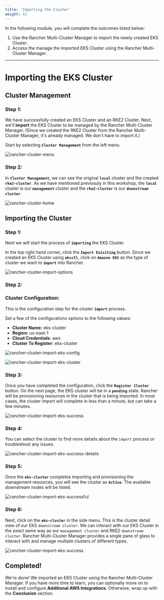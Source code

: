 ```yaml
---
title: 'Importing the Cluster'
weight: 41
---
```


In the following module, you will complete the outcomes listed below:

1. Use the Rancher Multi-Cluster Manager to import the newly created EKS Cluster.
2. Access the manage the imported EKS Cluster using the Rancher Multi-Cluster Manager.

---

# Importing the EKS Cluster

## Cluster Management

### Step 1:

We have successfully created an EKS Cluster and an RKE2 Cluster. Next, we'll **import** the EKS Cluster to be managed by the Rancher Multi-Cluster Manager. (Since we created the RKE2 Cluster from the Rancher Multi-Cluster Manager, it's already managed. We don't have to import it.)

Start by selecting **`Cluster Management`** from the left menu.

![rancher-cluster-menu](/static/images/content/41-cluster-menu.png)

### Step 2:

In **`Cluster Management`**, we can see the original **`local`** cluster and the created **`rke2-cluster`**. As we have mentioned previosuly in this workshop, the **`local`** cluster is our **`management`** cluster and the **`rke2-cluster`** is our **`downstream cluster`**.

![rancher-cluster-home](/static/images/content/41-cluster-home.png)

## Importing the Cluster

### Step 1:

Next we will start the process of **`importing`** the EKS Cluster.

In the top right hand corner, click the **`Import Exisiting`** button. Since we created an EKS Cluster using **`eksctl`**, click on **`Amazon EKS`** as the type of cluster we want to **`import`** into Rancher.

![rancher-cluster-import-options](/static/images/content/41-cluster-import-options.png)

### Step 2:

### Cluster Configuration:

This is the configuration step for the cluster **`import`** process.

Set a few of the configurations options to the following values:

- **Cluster Name:** eks-cluster
- **Region:** us-east-1
- **Cloud Credentials:** aws
- **Cluster To Register:** eks-cluster

![rancher-cluster-import-eks-config](/static/images/content/41-cluster-import-eks-config.png)

![rancher-cluster-import-eks-cluster](/static/images/content/41-cluster-import-eks-cluster.png)

### Step 3:

Once you have completed the configuration, click the **`Register Cluster`** button. On the next page, the EKS cluster will be in a **`pending`** state. Rancher will be provisioning resources in the cluster that is being imported. In most cases, the cluster import will complete in less than a minute, but can take a few minutes.

![rancher-cluster-import-eks-success](/static/images/content/41-cluster-import-eks-success.png)

### Step 4:

You can select the cluster to find more details about the `import` process or troubleshoot any issues.

![rancher-cluster-import-eks-success-details](/static/images/content/41-cluster-import-eks-success-details.png)

### Step 5:

Once the **`eks-cluster`** completes importing and provisioning the management resources, you will see the cluster as **`Active`**. The available downstream nodes will be listed.

![rancher-cluster-import-eks-successful](/static/images/content/41-cluster-import-eks-successful.png)

### Step 6:

Next, click on the **`eks-cluster`** in the side menu. This is the cluster detail view of our EKS `downstream cluster`. We can interact with our EKS Cluster in the _exact_ same way as our `management cluster` and RKE2 `downstream cluster`. Rancher Multi-Cluster Manager provides a single pane of glass to interact with and manage multiple clusters of different types.

![rancher-cluster-import-eks-success](/static/images/content/41-cluster-import-eks-details.png)

## Completed!

We're done! We imported an EKS Cluster using the Rancher Multi-Cluster Manager. If you have more time to learn, you can optionally move on to install and configure **Additional AWS Integrations**. Otherwise, wrap up with the **Conclusion** section.
